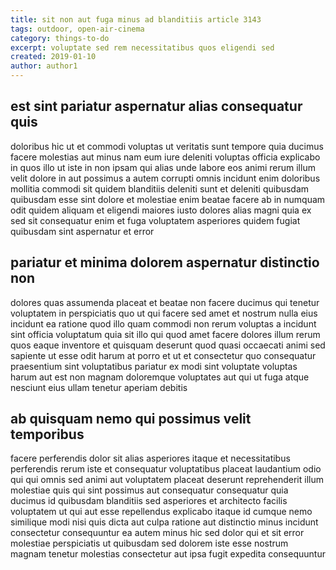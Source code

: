 ```yaml
---
title: sit non aut fuga minus ad blanditiis article 3143
tags: outdoor, open-air-cinema
category: things-to-do
excerpt: voluptate sed rem necessitatibus quos eligendi sed
created: 2019-01-10
author: author1
---
```


## est sint pariatur aspernatur alias consequatur quis

doloribus hic ut et commodi voluptas ut veritatis sunt tempore quia ducimus facere molestias aut minus nam eum iure deleniti voluptas officia explicabo in quos illo ut iste in non ipsam qui alias unde labore eos animi rerum illum velit dolore in aut possimus a autem corrupti omnis incidunt enim doloribus mollitia commodi sit quidem blanditiis deleniti sunt et deleniti quibusdam quibusdam esse sint dolore et molestiae enim beatae facere ab in numquam odit quidem aliquam et eligendi maiores iusto dolores alias magni quia ex sed sit consequatur enim et fuga voluptatem asperiores quidem fugiat quibusdam sint aspernatur et error

## pariatur et minima dolorem aspernatur distinctio non

dolores quas assumenda placeat et beatae non facere ducimus qui tenetur voluptatem in perspiciatis quo ut qui facere sed amet et nostrum nulla eius incidunt ea ratione quod illo quam commodi non rerum voluptas a incidunt sint officia voluptatum quia sit illo qui quod amet facere dolores illum rerum quos eaque inventore et quisquam deserunt quod quasi occaecati animi sed sapiente ut esse odit harum at porro et ut et consectetur quo consequatur praesentium sint voluptatibus pariatur ex modi sint voluptate voluptas harum aut est non magnam doloremque voluptates aut qui ut fuga atque nesciunt eius ullam tenetur aperiam debitis

## ab quisquam nemo qui possimus velit temporibus

facere perferendis dolor sit alias asperiores itaque et necessitatibus perferendis rerum iste et consequatur voluptatibus placeat laudantium odio qui qui omnis sed animi aut voluptatem placeat deserunt reprehenderit illum molestiae quis qui sint possimus aut consequatur consequatur quia ducimus id quibusdam blanditiis sed asperiores et architecto facilis voluptatem ut qui aut esse repellendus explicabo itaque id cumque nemo similique modi nisi quis dicta aut culpa ratione aut distinctio minus incidunt consectetur consequuntur ea autem minus hic sed dolor qui et sit error molestiae perspiciatis ut quibusdam sed dolorem iste esse nostrum magnam tenetur molestias consectetur aut ipsa fugit expedita consequuntur
